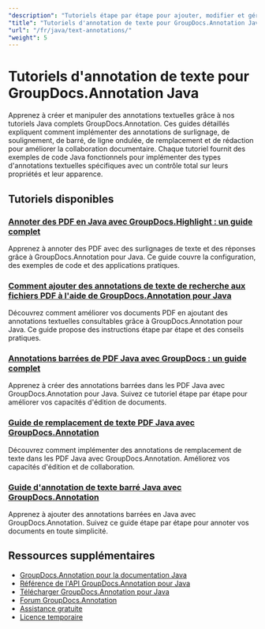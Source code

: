 ```yaml
---
"description": "Tutoriels étape par étape pour ajouter, modifier et gérer des annotations de texte dans des documents à l'aide de GroupDocs.Annotation pour Java."
"title": "Tutoriels d'annotation de texte pour GroupDocs.Annotation Java"
"url": "/fr/java/text-annotations/"
"weight": 5
---
```


# Tutoriels d'annotation de texte pour GroupDocs.Annotation Java

Apprenez à créer et manipuler des annotations textuelles grâce à nos tutoriels Java complets GroupDocs.Annotation. Ces guides détaillés expliquent comment implémenter des annotations de surlignage, de soulignement, de barré, de ligne ondulée, de remplacement et de rédaction pour améliorer la collaboration documentaire. Chaque tutoriel fournit des exemples de code Java fonctionnels pour implémenter des types d'annotations textuelles spécifiques avec un contrôle total sur leurs propriétés et leur apparence.

## Tutoriels disponibles

### [Annoter des PDF en Java avec GroupDocs.Highlight : un guide complet](./annotate-pdfs-groupdocs-highlight-java/)
Apprenez à annoter des PDF avec des surlignages de texte et des réponses grâce à GroupDocs.Annotation pour Java. Ce guide couvre la configuration, des exemples de code et des applications pratiques.

### [Comment ajouter des annotations de texte de recherche aux fichiers PDF à l'aide de GroupDocs.Annotation pour Java](./add-search-text-annotations-pdf-groupdocs-java/)
Découvrez comment améliorer vos documents PDF en ajoutant des annotations textuelles consultables grâce à GroupDocs.Annotation pour Java. Ce guide propose des instructions étape par étape et des conseils pratiques.

### [Annotations barrées de PDF Java avec GroupDocs : un guide complet](./java-pdf-strikeout-annotations-groupdocs/)
Apprenez à créer des annotations barrées dans les PDF Java avec GroupDocs.Annotation pour Java. Suivez ce tutoriel étape par étape pour améliorer vos capacités d'édition de documents.

### [Guide de remplacement de texte PDF Java avec GroupDocs.Annotation](./java-pdf-text-replacement-groupdocs-annotation/)
Découvrez comment implémenter des annotations de remplacement de texte dans les PDF Java avec GroupDocs.Annotation. Améliorez vos capacités d'édition et de collaboration.

### [Guide d'annotation de texte barré Java avec GroupDocs.Annotation](./java-text-strikeout-annotation-groupdocs/)
Apprenez à ajouter des annotations barrées en Java avec GroupDocs.Annotation. Suivez ce guide étape par étape pour annoter vos documents en toute simplicité.

## Ressources supplémentaires

- [GroupDocs.Annotation pour la documentation Java](https://docs.groupdocs.com/annotation/java/)
- [Référence de l'API GroupDocs.Annotation pour Java](https://reference.groupdocs.com/annotation/java/)
- [Télécharger GroupDocs.Annotation pour Java](https://releases.groupdocs.com/annotation/java/)
- [Forum GroupDocs.Annotation](https://forum.groupdocs.com/c/annotation)
- [Assistance gratuite](https://forum.groupdocs.com/)
- [Licence temporaire](https://purchase.groupdocs.com/temporary-license/)